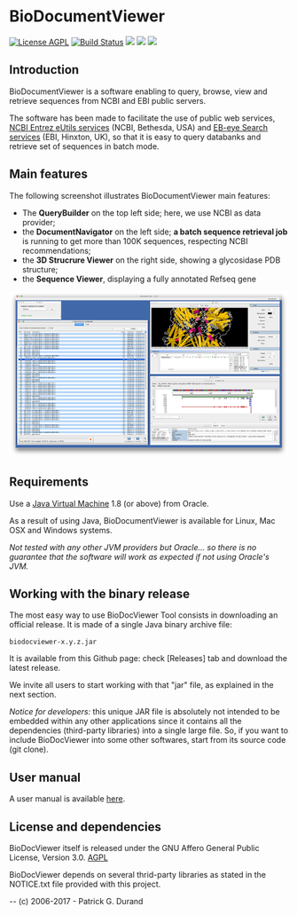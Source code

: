 # BioDocumentViewer

[![License AGPL](https://img.shields.io/badge/license-Affero%20GPL%203.0-blue.svg)](https://www.gnu.org/licenses/agpl-3.0.txt) [![Build Status](https://travis-ci.org/pgdurand/BioDocumentViewer.svg?branch=master)](https://travis-ci.org/pgdurand/BioDocumentViewer) [![](https://tokei.rs/b1/github/pgdurand/BioDocumentViewer?category=code)](https://github.com/pgdurand/BioDocumentViewer) [![](https://img.shields.io/badge/platform-Java--1.8+-yellow.svg)](http://www.oracle.com/technetwork/java/javase/downloads/index.html) [![](https://img.shields.io/badge/run_on-Linux--Mac_OSX--Windows-yellowgreen.svg)]()

## Introduction

BioDocumentViewer is a software enabling to query, browse, view and retrieve sequences from NCBI and EBI public servers.

The software has been made to facilitate the use of public web services, [NCBI Entrez eUtils services](https://www.ncbi.nlm.nih.gov/books/NBK25499/) (NCBI, Bethesda, USA) and [EB-eye Search services](https://www.ebi.ac.uk/ebisearch/) (EBI, Hinxton, UK), so that it is easy to query databanks and retrieve set of sequences in batch mode. 

## Main features

The following screenshot illustrates BioDocumentViewer main features:

* The **QueryBuilder** on the top left side; here, we use NCBI as data provider;
* the **DocumentNavigator** on the left side; **a batch sequence retrieval job** is running to get more than 100K sequences, respecting NCBI recommendations;
* the **3D Strucrure Viewer** on the right side, showing a glycosidase PDB structure;
* the **Sequence Viewer**, displaying a fully annotated Refseq gene

![BioDocumentViewer](doc/bio-document-viewer-query-ncbi-all-s.png)

## Requirements

Use a [Java Virtual Machine](http://www.oracle.com/technetwork/java/javase/downloads/index.html) 1.8 (or above) from Oracle. 

As a result of using Java, BioDocumentViewer is available for Linux, Mac OSX and Windows systems.

*Not tested with any other JVM providers but Oracle... so there is no guarantee that the software will work as expected if not using Oracle's JVM.*

## Working with the binary release

The most easy way to use BioDocViewer Tool consists in downloading an official release. It is made of a single Java binary archive file:

    biodocviewer-x.y.z.jar

It is available from this Github page: check [Releases] tab and download the latest release.

We invite all users to start working with that "jar" file, as explained in the next section. 

*Notice for developers:* this unique JAR file is absolutely not intended to be embedded within any other applications since it contains all the dependencies (third-party libraries) into a single large file. So, if you want to include BioDocViewer into some other softwares, start from its source code (git clone).

## User manual

A user manual is available [here](https://github.com/pgdurand/BioDocumentViewer/wiki/User-manual).

## License and dependencies

BioDocViewer itself is released under the GNU Affero General Public License, Version 3.0. [AGPL](https://www.gnu.org/licenses/agpl-3.0.txt)

BioDocViewer depends on several thrid-party libraries as stated in the NOTICE.txt file provided with this project.

--
(c) 2006-2017 - Patrick G. Durand
